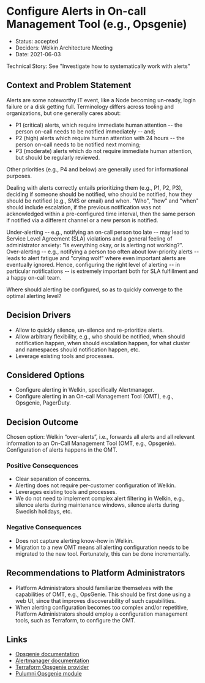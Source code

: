 # Configure Alerts in On-call Management Tool (e.g., Opsgenie)

- Status: accepted
- Deciders: Welkin Architecture Meeting
- Date: 2021-06-03

Technical Story: See "Investigate how to systematically work with alerts"

## Context and Problem Statement

Alerts are some noteworthy IT event, like a Node becoming un-ready, login failure or a disk getting full.
Terminology differs across tooling and organizations, but one generally cares about:

- P1 (critical) alerts, which require immediate human attention -- the person on-call needs to be notified immediately -- and;
- P2 (high) alerts which require human attention with 24 hours -- the person on-call needs to be notified next morning;
- P3 (moderate) alerts which do not require immediate human attention, but should be regularly reviewed.

Other priorities (e.g., P4 and below) are generally used for informational purposes.

Dealing with alerts correctly entails prioritizing them (e.g., P1, P2, P3), deciding if someone should be notified, who should be notified, how they should be notified (e.g., SMS or email) and when.
"Who", "how" and "when" should include escalation, if the previous notification was not acknowledged within a pre-configured time interval, then the same person if notified via a different channel or a new person is notified.

Under-alerting -- e.g., notifying an on-call person too late -- may lead to Service Level Agreement (SLA) violations and a general feeling of administrator anxiety: "Is everything okay, or is alerting not working?".
Over-alerting -- e.g., notifying a person too often about low-priority alerts -- leads to alert fatigue and "crying wolf" where even important alerts are eventually ignored.
Hence, configuring the right level of alerting -- in particular notifications -- is extremely important both for SLA fulfillment and a happy on-call team.

Where should alerting be configured, so as to quickly converge to the optimal alerting level?

## Decision Drivers

- Allow to quickly silence, un-silence and re-prioritize alerts.
- Allow arbitrary flexibility, e.g., who should be notified, when should notification happen, when should escalation happen, for what cluster and namespaces should notification happen, etc.
- Leverage existing tools and processes.

## Considered Options

- Configure alerting in Welkin, specifically Alertmanager.
- Configure alerting in an On-call Management Tool (OMT), e.g., Opsgenie, PagerDuty.

## Decision Outcome

Chosen option: Welkin “over-alerts”, i.e., forwards all alerts and all relevant information to an On-Call Management Tool (OMT, e.g., Opsgenie).
Configuration of alerts happens in the OMT.

### Positive Consequences

- Clear separation of concerns.
- Alerting does not require per-customer configuration of Welkin.
- Leverages existing tools and processes.
- We do not need to implement complex alert filtering in Welkin, e.g., silence alerts during maintenance windows, silence alerts during Swedish holidays, etc.

### Negative Consequences

- Does not capture alerting know-how in Welkin.
- Migration to a new OMT means all alerting configuration needs to be migrated to the new tool. Fortunately, this can be done incrementally.

## Recommendations to Platform Administrators

- Platform Administrators should familiarize themselves with the capabilities of OMT, e.g., OpsGenie. This should be first done using a web UI, since that improves discoverability of such capabilities.
- When alerting configuration becomes too complex and/or repetitive, Platform Administrators should employ a configuration management tools, such as Terraform, to configure the OMT.

## Links

- [Opsgenie documentation](https://docs.opsgenie.com/)
- [Alertmanager documentation](https://prometheus.io/docs/alerting/latest/alertmanager/)
- [Terraform Opsgenie provider](https://registry.terraform.io/providers/opsgenie/opsgenie/latest/docs)
- [Pulumni Opsgenie module](https://www.pulumi.com/registry/packages/opsgenie/api-docs/)
